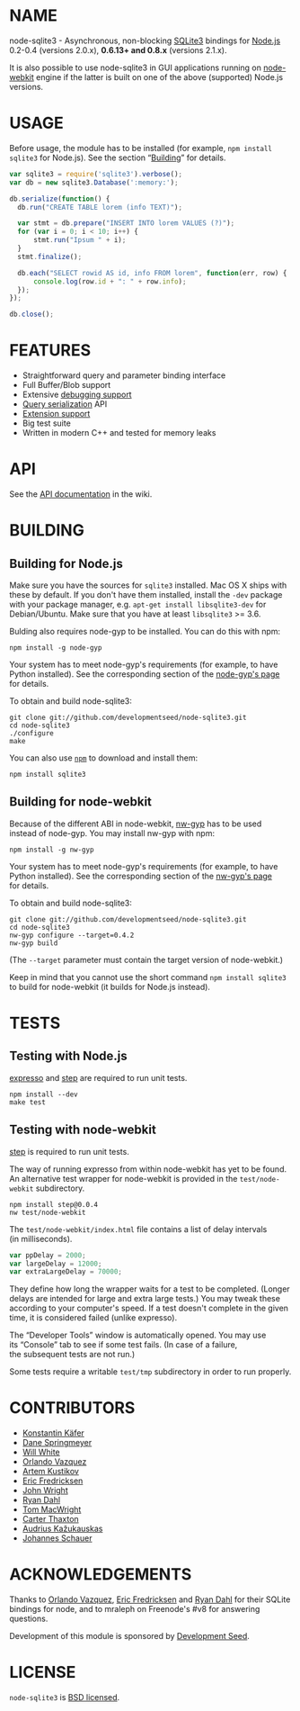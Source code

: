 # NAME

node-sqlite3 - Asynchronous, non-blocking [SQLite3](http://sqlite.org/) bindings for [Node.js](https://github.com/joyent/node) 0.2-0.4 (versions 2.0.x), **0.6.13+ and 0.8.x** (versions 2.1.x).

It is also possible to use node-sqlite3 in GUI applications running on [node-webkit](https://github.com/rogerwang/node-webkit) engine if the latter is built on one of the above (supported) Node.js versions.



# USAGE

Before usage, the module has to be installed (for example, `npm install sqlite3` for Node.js). See the section “[Building](#building)” for details.

``` js
var sqlite3 = require('sqlite3').verbose();
var db = new sqlite3.Database(':memory:');

db.serialize(function() {
  db.run("CREATE TABLE lorem (info TEXT)");

  var stmt = db.prepare("INSERT INTO lorem VALUES (?)");
  for (var i = 0; i < 10; i++) {
      stmt.run("Ipsum " + i);
  }
  stmt.finalize();

  db.each("SELECT rowid AS id, info FROM lorem", function(err, row) {
      console.log(row.id + ": " + row.info);
  });
});

db.close();
```



# FEATURES

* Straightforward query and parameter binding interface
* Full Buffer/Blob support
* Extensive [debugging support](https://github.com/developmentseed/node-sqlite3/wiki/Debugging)
* [Query serialization](https://github.com/developmentseed/node-sqlite3/wiki/Control-Flow) API
* [Extension support](https://github.com/developmentseed/node-sqlite3/wiki/Extensions)
* Big test suite
* Written in modern C++ and tested for memory leaks



# API

See the [API documentation](https://github.com/developmentseed/node-sqlite3/wiki) in the wiki.


# BUILDING

## Building for Node.js

Make sure you have the sources for `sqlite3` installed. Mac OS X ships with these by default. If you don't have them installed, install the `-dev` package with your package manager, e.g. `apt-get install libsqlite3-dev` for Debian/Ubuntu. Make sure that you have at least `libsqlite3` >= 3.6.

Bulding also requires node-gyp to be installed. You can do this with npm:

    npm install -g node-gyp

Your system has to meet node-gyp's requirements (for example, to have Python installed). See the corresponding section of the [node-gyp's page](https://github.com/TooTallNate/node-gyp#installation) for details.

To obtain and build node-sqlite3:

    git clone git://github.com/developmentseed/node-sqlite3.git
    cd node-sqlite3
    ./configure
    make

You can also use [`npm`](https://github.com/isaacs/npm) to download and install them:

    npm install sqlite3

## Building for node-webkit

Because of the different ABI in node-webkit, [nw-gyp](https://github.com/rogerwang/nw-gyp) has to be used instead of node-gyp. You may install nw-gyp with npm:

    npm install -g nw-gyp

Your system has to meet node-gyp's requirements (for example, to have Python installed). See the corresponding section of the [nw-gyp's page](https://github.com/rogerwang/nw-gyp#installation) for details.

To obtain and build node-sqlite3:

    git clone git://github.com/developmentseed/node-sqlite3.git
    cd node-sqlite3
    nw-gyp configure --target=0.4.2
    nw-gyp build

(The `--target` parameter must contain the target version of node-webkit.)

Keep in mind that you cannot use the short command `npm install sqlite3` to build for node-webkit (it builds for Node.js instead).



# TESTS

## Testing with Node.js

[expresso](https://github.com/visionmedia/expresso) and [step](https://github.com/creationix/step) are required to run unit tests.

    npm install --dev
    make test

## Testing with node-webkit

[step](https://github.com/creationix/step) is required to run unit tests.

The way of running expresso from within node-webkit has yet to be found. An alternative test wrapper for node-webkit is provided in the `test/node-webkit` subdirectory.

    npm install step@0.0.4
    nw test/node-webkit

The `test/node-webkit/index.html` file contains a list of delay intervals (in milliseconds).

```js
var ppDelay = 2000;
var largeDelay = 12000;
var extraLargeDelay = 70000;
```

They define how long the wrapper waits for a test to be completed. (Longer delays are intended for large and extra large tests.) You may tweak these according to your computer's speed. If a test doesn't complete in the given time, it is considered failed (unlike expresso).

The “Developer Tools” window is automatically opened. You may use its “Console” tab to see if some test fails. (In case of a failure, the subsequent tests are not run.)

Some tests require a writable `test/tmp` subdirectory in order to run properly.



# CONTRIBUTORS

* [Konstantin Käfer](https://github.com/kkaefer)
* [Dane Springmeyer](https://github.com/springmeyer)
* [Will White](https://github.com/willwhite)
* [Orlando Vazquez](https://github.com/orlandov)
* [Artem Kustikov](https://github.com/artiz)
* [Eric Fredricksen](https://github.com/grumdrig)
* [John Wright](https://github.com/mrjjwright)
* [Ryan Dahl](https://github.com/ry)
* [Tom MacWright](https://github.com/tmcw)
* [Carter Thaxton](https://github.com/carter-thaxton)
* [Audrius Kažukauskas](https://github.com/audriusk)
* [Johannes Schauer](https://github.com/pyneo)



# ACKNOWLEDGEMENTS

Thanks to [Orlando Vazquez](https://github.com/orlandov),
[Eric Fredricksen](https://github.com/grumdrig) and
[Ryan Dahl](https://github.com/ry) for their SQLite bindings for node, and to mraleph on Freenode's #v8 for answering questions.

Development of this module is sponsored by [Development Seed](http://developmentseed.org/).



# LICENSE

`node-sqlite3` is [BSD licensed](https://github.com/developmentseed/node-sqlite3/raw/master/LICENSE).
